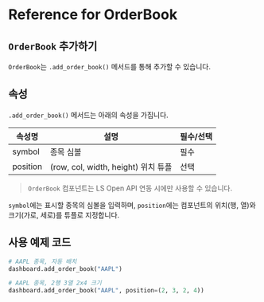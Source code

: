 # Reference for OrderBook

## `OrderBook` 추가하기

`OrderBook`는 `.add_order_book()` 메서드를 통해 추가할 수 있습니다.

## 속성

`.add_order_book()` 메서드는 아래의 속성을 가집니다.

| 속성명      | 설명                                          | 필수/선택  |
| ----------- | -------------------------------------------- | ---------- |
| symbol      | 종목 심볼                                     | 필수       |
| position    | (row, col, width, height) 위치 튜플           | 선택       |

> `OrderBook` 컴포넌트는 LS Open API 연동 시에만 사용할 수 있습니다.

`symbol`에는 표시할 종목의 심볼을 입력하며, `position`에는 컴포넌트의 위치(행, 열)와 크기(가로, 세로)를 튜플로 지정합니다.

## 사용 예제 코드

```python
# AAPL 종목, 자동 배치
dashboard.add_order_book("AAPL")

# AAPL 종목, 2행 3열 2x4 크기
dashboard.add_order_book("AAPL", position=(2, 3, 2, 4))
```